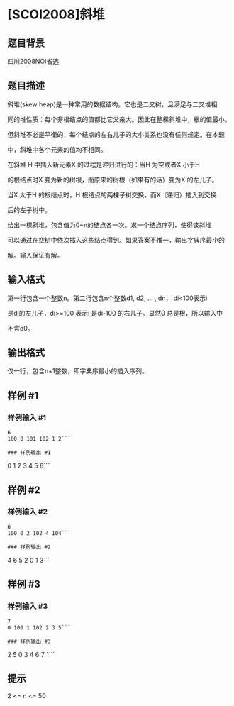 # [SCOI2008]斜堆

## 题目背景

四川2008NOI省选


## 题目描述

斜堆(skew heap)是一种常用的数据结构。它也是二叉树，且满足与二叉堆相

同的堆性质：每个非根结点的值都比它父亲大。因此在整棵斜堆中，根的值最小。

但斜堆不必是平衡的，每个结点的左右儿子的大小关系也没有任何规定。在本题

中，斜堆中各个元素的值均不相同。

在斜堆 H 中插入新元素X 的过程是递归进行的：当H 为空或者X 小于H

的根结点时X 变为新的树根，而原来的树根（如果有的话）变为X 的左儿子。

当X 大于H 的根结点时，H 根结点的两棵子树交换，而X（递归）插入到交换

后的左子树中。

给出一棵斜堆，包含值为0~n的结点各一次。求一个结点序列，使得该斜堆

可以通过在空树中依次插入这些结点得到。如果答案不惟一，输出字典序最小的

解。输入保证有解。


## 输入格式

第一行包含一个整数n。第二行包含n个整数d1, d2, ... , dn， di<100表示i

是di的左儿子，di>=100 表示i 是di-100 的右儿子。显然0 总是根，所以输入中

不含d0。


## 输出格式

仅一行，包含n+1整数，即字典序最小的插入序列。


## 样例 #1

### 样例输入 #1
```
6
100 0 101 102 1 2```

### 样例输出 #1

```
0 1 2 3 4 5 6```

## 样例 #2

### 样例输入 #2
```
6
100 0 2 102 4 104```

### 样例输出 #2

```
4 6 5 2 0 1 3```

## 样例 #3

### 样例输入 #3
```
7
0 100 1 102 2 3 5```

### 样例输出 #3

```
2 5 0 3 4 6 7 1```

## 提示

2 <= n <= 50

